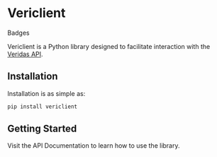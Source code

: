 # Vericlient

Badges

Vericlient is a Python library designed to facilitate interaction with
the [Veridas API](https://docs.veridas.com/).

## Installation

Installation is as simple as:

```bash
pip install vericlient
```

## Getting Started

Visit the API Documentation to learn how to use the library.
